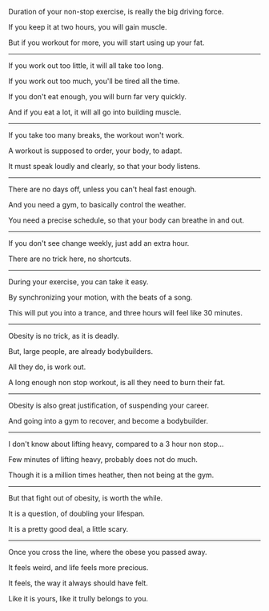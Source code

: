 Duration of your non-stop exercise,
is really the big driving force.

If you keep it at two hours,
you will gain muscle.

But if you workout for more,
you will start using up your fat.

---

If you work out too little,
it will all take too long.

If you work out too much,
you'll be tired all the time.

If you don't eat enough,
you will burn far very quickly.

And if you eat a lot,
it will all go into building muscle.

---

If you take too many breaks,
the workout won't work.

A workout is supposed to order,
your body, to adapt.

It must speak loudly and clearly,
so that your body listens.

---

There are no days off,
unless you can't heal fast enough.

And you need a gym,
to basically control the weather.

You need a precise schedule,
so that your body can breathe in and out.

---

If you don't see change weekly,
just add an extra hour.

There are no trick here,
no shortcuts.

---

During your exercise,
you can take it easy.

By synchronizing your motion,
with the beats of a song.

This will put you into a trance,
and three hours will feel like 30 minutes.

---

Obesity is no trick,
as it is deadly.

But, large people,
are already bodybuilders.

All they do,
is work out.

A long enough non stop workout,
is all they need to burn their fat.

---

Obesity is also great justification,
of suspending your career.

And going into a gym to recover,
and become a bodybuilder.

---

I don't know about lifting heavy,
compared to a 3 hour non stop...

Few minutes of lifting heavy,
probably does not do much.

Though it is a million times heather,
then not being at the gym.

---

But that fight out of obesity,
is worth the while.

It is a question,
of doubling your lifespan.

It is a pretty good deal,
a little scary.

---

Once you cross the line,
where the obese you passed away.

It feels weird,
and life feels more precious.

It feels,
the way it always should have felt.

Like it is yours,
like it trully belongs to you.
